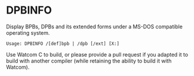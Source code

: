 # DPBINFO
Display BPBs, DPBs and its extended forms under a MS-DOS compatible operating system.

    Usage: DPBINFO /[def]bpb | /dpb [/ext] [X:]

Use Watcom C to build, or please provide a pull request if you adapted it to build with another compiler (while retaining the ability to build it with Watcom).

